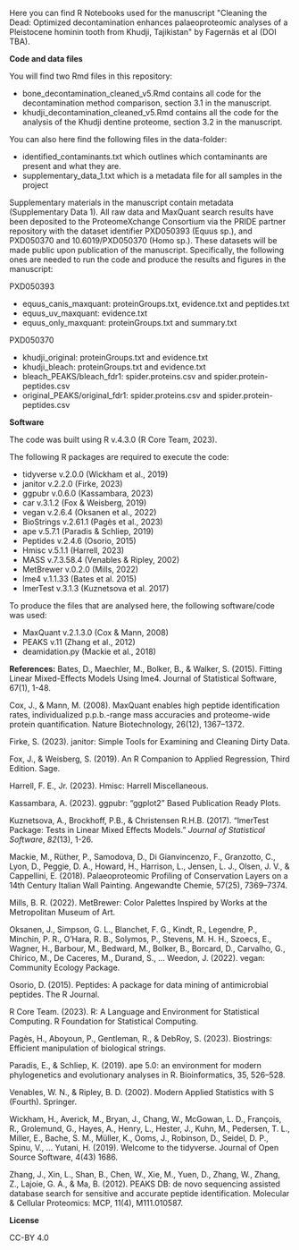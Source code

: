Here you can find R Notebooks used for the manuscript "Cleaning the Dead: Optimized decontamination enhances palaeoproteomic analyses of a Pleistocene hominin tooth from Khudji, Tajikistan" by Fagernäs et al (DOI TBA).

**Code and data  files**

You will find two Rmd files in this repository:
 - bone_decontamination_cleaned_v5.Rmd contains all code for the decontamination method comparison, section 3.1 in the manuscript.
 - khudji_decontamination_cleaned_v5.Rmd contains all the code for the analysis of the Khudji dentine proteome, section 3.2 in the manuscript.

You can also here find the following files in the data-folder:
- identified_contaminants.txt which outlines which contaminants are present and what they are.
- supplementary_data_1.txt which is a metadata file for all samples in the project

Supplementary materials in the manuscript contain metadata (Supplementary Data 1). All raw data and MaxQuant search results have been deposited to the ProteomeXchange Consortium via the PRIDE  partner repository with the dataset identifier PXD050393 (Equus sp.), and PXD050370 and 10.6019/PXD050370 (Homo sp.). These datasets will be made public upon publication of the manuscript. Specifically, the following ones are needed to run the code and produce the results and figures in the manuscript:

PXD050393
- equus_canis_maxquant: proteinGroups.txt, evidence.txt and peptides.txt
- equus_uv_maxquant: evidence.txt
- equus_only_maxquant: proteinGroups.txt and summary.txt

PXD050370
- khudji_original: proteinGroups.txt and evidence.txt
- khudji_bleach: proteinGroups.txt and evidence.txt
- bleach_PEAKS/bleach_fdr1: spider.proteins.csv and spider.protein-peptides.csv
- original_PEAKS/original_fdr1: spider.proteins.csv and spider.protein-peptides.csv

**Software**

The code was built using R v.4.3.0 (R Core Team, 2023).

The following R packages are required to execute the code:
- tidyverse v.2.0.0 (Wickham et al., 2019)
- janitor v.2.2.0 (Firke, 2023)
- ggpubr v.0.6.0 (Kassambara, 2023)
- car v.3.1.2 (Fox & Weisberg, 2019)
- vegan v.2.6.4 (Oksanen et al., 2022)
- BioStrings v.2.61.1 (Pagès et al., 2023)
- ape v.5.7.1 (Paradis & Schliep, 2019)
- Peptides v.2.4.6 (Osorio, 2015)
- Hmisc v.5.1.1 (Harrell, 2023)
- MASS v.7.3.58.4 (Venables & Ripley, 2002)
- MetBrewer v.0.2.0 (Mills, 2022)
- lme4 v.1.1.33 (Bates et al. 2015)
- lmerTest v.3.1.3 (Kuznetsova et al. 2017)

To produce the files that are analysed here, the following software/code was used:
- MaxQuant v.2.1.3.0 (Cox & Mann, 2008)
- PEAKS v.11 (Zhang et al., 2012)
- deamidation.py (Mackie et al., 2018)

**References:**
Bates, D., Maechler, M., Bolker, B., & Walker, S. (2015). Fitting Linear Mixed-Effects Models Using lme4. Journal of Statistical Software, 67(1), 1-48.

Cox, J., & Mann, M. (2008). MaxQuant enables high peptide identification rates, individualized p.p.b.-range mass accuracies and proteome-wide protein quantification. Nature Biotechnology, 26(12), 1367–1372.

Firke, S. (2023). janitor: Simple Tools for Examining and Cleaning Dirty Data. 

Fox, J., & Weisberg, S. (2019). An R Companion to Applied Regression, Third Edition. Sage.

Harrell, F. E., Jr. (2023). Hmisc: Harrell Miscellaneous. 

Kassambara, A. (2023). ggpubr: “ggplot2” Based Publication Ready Plots. 

Kuznetsova, A., Brockhoff, P.B., & Christensen R.H.B. (2017). “lmerTest Package: Tests in Linear Mixed Effects Models.” _Journal of Statistical Software_, *82*(13), 1-26.

Mackie, M., Rüther, P., Samodova, D., Di Gianvincenzo, F., Granzotto, C., Lyon, D., Peggie, D. A., Howard, H., Harrison, L., Jensen, L. J., Olsen, J. V., & Cappellini, E. (2018). Palaeoproteomic Profiling of Conservation Layers on a 14th Century Italian Wall Painting. Angewandte Chemie, 57(25), 7369–7374.

Mills, B. R. (2022). MetBrewer: Color Palettes Inspired by Works at the Metropolitan Museum of Art. 

Oksanen, J., Simpson, G. L., Blanchet, F. G., Kindt, R., Legendre, P., Minchin, P. R., O’Hara, R. B., Solymos, P., Stevens, M. H. H., Szoecs, E., Wagner, H., Barbour, M., Bedward, M., Bolker, B., Borcard, D., Carvalho, G., Chirico, M., De Caceres, M., Durand, S., … Weedon, J. (2022). vegan: Community Ecology Package. 

Osorio, D. (2015). Peptides: A package for data mining of antimicrobial peptides. The R Journal. 

R Core Team. (2023). R: A Language and Environment for Statistical Computing. R Foundation for Statistical Computing. 

Pagès, H., Aboyoun, P., Gentleman, R., & DebRoy, S. (2023). Biostrings: Efficient manipulation of biological strings. 

Paradis, E., & Schliep, K. (2019). ape 5.0: an environment for modern phylogenetics and evolutionary analyses in R. Bioinformatics, 35, 526–528.

Venables, W. N., & Ripley, B. D. (2002). Modern Applied Statistics with S (Fourth). Springer. 

Wickham, H., Averick, M., Bryan, J., Chang, W., McGowan, L. D., François, R., Grolemund, G., Hayes, A., Henry, L., Hester, J., Kuhn, M., Pedersen, T. L., Miller, E., Bache, S. M., Müller, K., Ooms, J., Robinson, D., Seidel, D. P., Spinu, V., … Yutani, H. (2019). Welcome to the tidyverse. Journal of Open Source Software, 4(43) 1686. 

Zhang, J., Xin, L., Shan, B., Chen, W., Xie, M., Yuen, D., Zhang, W., Zhang, Z., Lajoie, G. A., & Ma, B. (2012). PEAKS DB: de novo sequencing assisted database search for sensitive and accurate peptide identification. Molecular & Cellular Proteomics: MCP, 11(4), M111.010587.

**License**

CC-BY 4.0
